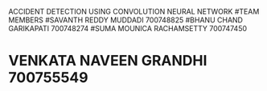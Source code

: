 ACCIDENT DETECTION USING CONVOLUTION NEURAL NETWORK
#TEAM MEMBERS
#SAVANTH REDDY MUDDADI 700748825
#BHANU CHAND GARIKAPATI 700748274
#SUMA MOUNICA RACHAMSETTY 700747450
# VENKATA NAVEEN GRANDHI 700755549
